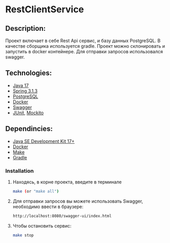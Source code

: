 <div align="left">
<h1 align="left">RestClientService</h1>
</div>

## Description:

Проект включает в себе Rest Api сервис, и базу  данных PostgreSQL. В качестве сборщика используется gradle. Проект можно склонировать и запустить в docker контейнере. Для отправки запросов использовался swagger. 


## Technologies:
* [Java 17](https://www.java.com/en/)
* [Spring 3.1.3](https://spring.io/)
* [PostgreSQL](https://www.postgresql.org/)
* [Docker](https://www.docker.com/)
* [Swagger](https://swagger.io/)
* [JUnit](https://junit.org/junit5/), [Mockito](https://site.mockito.org)

## Dependincies:
* [Java SE Development Kit 17+](https://www.oracle.com/java/technologies/downloads/archive/)
* [Docker](https://www.docker.com/)
* [Make](https://en.wikipedia.org/wiki/Make_(software))
* [Gradle](https://gradle.org)


### Installation
1. Находясь, в корне проекта, введите в терминале
   ```sh
   make (or "make all")
   ```
2. Для отправки запросов вы можете использовать Swagger, необходимо ввести в браузере:
   ```sh
   http://localhost:8080/swagger-ui/index.html
   ```
3. Чтобы остановить сервис:
   ```sh
   make stop
   ```
